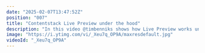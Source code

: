 ```yaml
---
date: "2025-02-07T13:47:52Z"
position: "007"
title: "Contentstack Live Preview under the hood"
description: "In this video @timbenniks shows how Live Preview works under the hood. \n\nLinks from the video:\nDocumentation: https://www.contentstack.com/docs/developers/set-up-live-preview/set-up-live-preview-for-your-website\nDiscord: https://community.contentstack.com/"
image: "https://i.ytimg.com/vi/_Xeu7q_OP9A/maxresdefault.jpg"
videoId: "_Xeu7q_OP9A"
---
```


